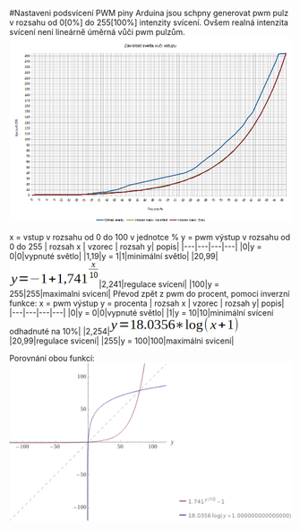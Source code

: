 #Nastaveni podsvícení
PWM piny Arduina jsou schpny generovat pwm pulz v rozsahu od 0[0%] do 255[100%] intenzity svícení.
Ovšem realná intenzita svícení není lineárně úměrná vůči pwm pulzům.
<img src = "GrafZavislostiSvetleNaVstup.png">

x = vstup v rozsahu od 0 do 100 v jednotce %
y = pwm výstup v rozsahu od 0 do 255
| rozsah x | vzorec | rozsah y| popis|
|---|---|---|---|
|0|y = 0|0|vypnuté světlo|
|1,19|y = 1|1|minimální světlo|
|20,99|<img src = "vzA.png">|2,241|regulace svícení|
|100|y = 255|255|maximalni svicení|
Převod zpět z pwm do procent, pomoci inverzní funkce:
x = pwm výstup
y = procenta
| rozsah x | vzorec | rozsah y| popis|
|---|---|---|---|
|0|y = 0|0|vypnuté světlo|
|1|y = 10|10|minimální svícení odhadnuté na 10%|
|2,254|<img src = "vzB.png">|20,99|regulace svicení|
|255|y = 100|100|maximálni svicení|

Porovnání obou funkcí:
<img src = "WolframAlphaGraf.gif">